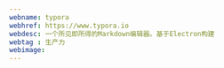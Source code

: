 ```yaml
---
webname: typora
webhref: https://www.typora.io
webdesc: 一个所见即所得的Markdown编辑器。基于Electron构建
webtag : 生产力
webimage: 
---
```

